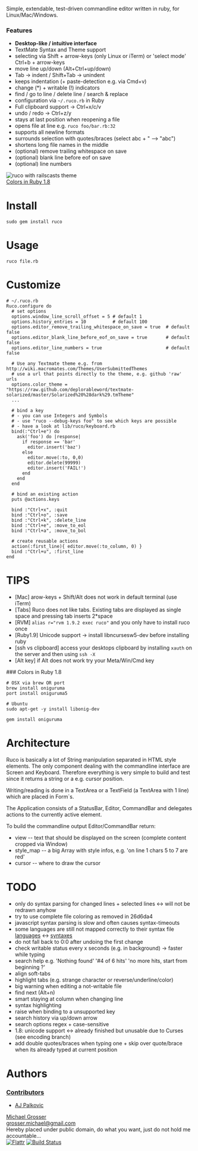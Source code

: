 Simple, extendable, test-driven commandline editor written in ruby, for Linux/Mac/Windows.

### Features

 - **Desktop-like / intuitive interface**
 - TextMate Syntax and Theme support
 - selecting via Shift + arrow-keys (only Linux or iTerm) or 'select mode' Ctrl+b + arrow-keys
 - move line up/down (Alt+Ctrl+up/down)
 - Tab -> indent / Shift+Tab -> unindent
 - keeps indentation (+ paste-detection e.g. via Cmd+v)
 - change (*) + writable (!) indicators
 - find / go to line / delete line / search & replace
 - configuration via `~/.ruco.rb` in Ruby
 - Full clipboard support -> Ctrl+x/c/v
 - undo / redo -> Ctrl+z/y
 - stays at last position when reopening a file
 - opens file at line e.g. `ruco foo/bar.rb:32`
 - supports all newline formats
 - surrounds selection with quotes/braces (select abc + " --> "abc")
 - shortens long file names in the middle
 - (optional) remove trailing whitespace on save
 - (optional) blank line before eof on save
 - (optional) line numbers

![ruco with railscasts theme](http://dl.dropbox.com/u/2670385/Web/ruco-with-railscasts-theme.png)<br/>
[Colors in Ruby 1.8](#colors)


Install
=======
    sudo gem install ruco


Usage
=====
    ruco file.rb


Customize
=========

    # ~/.ruco.rb
    Ruco.configure do
      # set options
      options.window_line_scroll_offset = 5 # default 1
      options.history_entries = 10          # default 100
      options.editor_remove_trailing_whitespace_on_save = true  # default false
      options.editor_blank_line_before_eof_on_save = true       # default false
      options.editor_line_numbers = true                        # default false

      # Use any Textmate theme e.g. from http://wiki.macromates.com/Themes/UserSubmittedThemes
      # use a url that points directly to the theme, e.g. github 'raw' urls
      options.color_theme = "https://raw.github.com/deplorableword/textmate-solarized/master/Solarized%20%28dark%29.tmTheme"
      ...

      # bind a key
      # - you can use Integers and Symbols
      # - use "ruco --debug-keys foo" to see which keys are possible
      # - have a look at lib/ruco/keyboard.rb
      bind(:"Ctrl+e") do
        ask('foo') do |response|
          if response == 'bar'
            editor.insert('baz')
          else
            editor.move(:to, 0,0)
            editor.delete(99999)
            editor.insert('FAIL!')
          end
        end
      end

      # bind an existing action
      puts @actions.keys

      bind :"Ctrl+x", :quit
      bind :"Ctrl+o", :save
      bind :"Ctrl+k", :delete_line
      bind :"Ctrl+e", :move_to_eol
      bind :"Ctrl+a", :move_to_bol

      # create reusable actions
      action(:first_line){ editor.move(:to_column, 0) }
      bind :"Ctrl+u", :first_line
    end


TIPS
====
 - [Mac] arow-keys + Shift/Alt does not work in default terminal (use iTerm)
 - [Tabs] Ruco does not like tabs. Existing tabs are displayed as single space and pressing tab inserts 2*space
 - [RVM] `alias r="rvm 1.9.2 exec ruco"` and you only have to install ruco once
 - [Ruby1.9] Unicode support -> install libncursesw5-dev before installing ruby
 - [ssh vs clipboard] access your desktops clipboard by installing `xauth` on the server and then using `ssh -X`
 - [Alt key] if Alt does not work try your Meta/Win/Cmd key

<a name="colors"/>
### Colors in Ruby 1.8

    # OSX via brew OR port
    brew install oniguruma
    port install oniguruma5

    # Ubuntu
    sudo apt-get -y install libonig-dev

    gem install oniguruma


Architecture
============
Ruco is basically a lot of String manipulation separated in HTML style elements.
The only component dealing with the commandline interface are Screen and Keyboard. Therefore
everything is very simple to build and test since it returns a string or a e.g. cursor position.

Writing/reading is done in a TextArea or a TextField (a TextArea with 1 line)
which are placed in Form`s.

The Application consists of a StatusBar, Editor, CommandBar and delegates actions to the currently active element.

To build the commandline output Editor/CommandBar return:

 - view -- text that should be displayed on the screen (complete content cropped via Window)
 - style_map -- a big Array with style infos, e.g. 'on line 1 chars 5 to 7 are red'
 - cursor -- where to draw the cursor


TODO
=====
 - only do syntax parsing for changed lines + selected lines <-> will not be redrawn anyhow
 - try to use complete file coloring as removed in 26d6da4
 - javascript syntax parsing is slow and often causes syntax-timeouts
 - some languages are still not mapped correctly to their syntax file
   [languages](https://github.com/grosser/language_sniffer/blob/master/lib/language_sniffer/languages.yml) <->
   [syntaxes](https://github.com/grosser/ultraviolet/tree/master/syntax)
 - do not fall back to 0:0 after undoing the first change
 - check writable status every x seconds (e.g. in background) -> faster while typing
 - search help e.g. 'Nothing found' '#4 of 6 hits' 'no more hits, start from beginning ?'
 - align soft-tabs
 - highlight tabs (e.g. strange character or reverse/underline/color)
 - big warning when editing a not-writable file
 - find next (Alt+n)
 - smart staying at column when changing line
 - syntax highlighting
 - raise when binding to a unsupported key
 - search history via up/down arrow
 - search options regex + case-sensitive
 - 1.8: unicode support <-> already finished but unusable due to Curses (see encoding branch)
 - add double quotes/braces when typing one + skip over quote/brace when its already typed at current position


Authors
=======

### [Contributors](http://github.com/grosser/ruco/contributors)
 - [AJ Palkovic](https://github.com/ajpalkovic)


[Michael Grosser](http://grosser.it)<br/>
grosser.michael@gmail.com<br/>
Hereby placed under public domain, do what you want, just do not hold me accountable...<br/>
[![Flattr](http://api.flattr.com/button/flattr-badge-large.png)](https://flattr.com/submit/auto?user_id=grosser&url=https://github.com/grosser/ruco&title=ruco&language=en_GB&tags=github&category=software)
[![Build Status](https://secure.travis-ci.org/grosser/ruco.png)](http://travis-ci.org/grosser/ruco)
